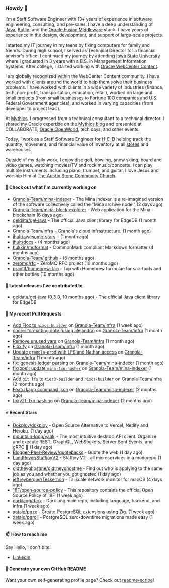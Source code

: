 ### Howdy 👋

I'm a Staff Software Engineer with 13+ years of experience in software engineering, consulting, and pre-sales. I have a deep understanding of [Java](https://www.oracle.com/java/), [Kotlin](https://kotlinlang.org/), and the [Oracle Fusion Middleware](https://www.oracle.com/middleware/) stack. I have years of experience in the design, development, and support of large-scale projects.

I started my IT journey in my teens by fixing computers for family and friends. During high school, I served as Technical Director for a financial advisor's office. I continued my journey by attending [Iowa State University](https://www.iastate.edu/) where I graduated in 3 years with a B.S. in Management Information Systems. After college, I started working with [Oracle WebCenter Content](https://docs.oracle.com/en/middleware/webcenter/content/12.2.1.4/).

I am globally recognized within the WebCenter Content community. I have worked with clients around the world to help them solve their business problems. I have worked with clients in a wide variety of industries (finance, tech, non-profit, transportation, education, retail), worked on large and small projects (from small businesses to Fortune 100 companies and U.S. Federal Government agencies), and worked in varying capacities (from developer to project lead).

At [Mythics](https://www.mythics.com/), I progressed from a technical consultant to a technical director. I shared my Oracle expertise on the [Mythics blog](https://mythics.com/blog/) and presented at COLLABORATE, [Oracle OpenWorld](https://www.oracle.com/cloudworld/), tech days, and other events.

Today, I work as a Staff Software Engineer for [H-E-B](https://digital.heb.com/) helping track the quantity, movement, and financial value of inventory at all [stores](https://heb.com/store-locations) and warehouses.

Outside of my daily work, I enjoy disc golf, bowling, snow skiing, board and video games, watching movies/TV and rock music/concerts. I can play multiple instruments including piano, trumpet, and guitar. I love Jesus and worship Him at [The Austin Stone Community Church](https://austinstone.org/).

#### 👷 Check out what I'm currently working on

- [Granola-Team/mina-indexer](https://github.com/Granola-Team/mina-indexer) - The Mina Indexer is a re-imagined version of the software collectively called the &#34;Mina archive node.&#34; (2 days ago)
- [Granola-Team/mina-block-explorer](https://github.com/Granola-Team/mina-block-explorer) - Web application for the Mina blockchain (6 days ago)
- [geldata/gel-java](https://github.com/geldata/gel-java) - The official Java client library for EdgeDB (1 month ago)
- [Granola-Team/infra](https://github.com/Granola-Team/infra) - Granola&#39;s cloud infrastructure. (1 month ago)
- [jhult/awesome-stars](https://github.com/jhult/awesome-stars) -  (1 month ago)
- [jhult/docs](https://github.com/jhult/docs) -  (4 months ago)
- [hukkin/mdformat](https://github.com/hukkin/mdformat) - CommonMark compliant Markdown formatter (4 months ago)
- [Granola-Team/.github](https://github.com/Granola-Team/.github) -  (6 months ago)
- [zeromq/rfc](https://github.com/zeromq/rfc) - ZeroMQ RFC project (10 months ago)
- [prantlf/homebrew-tap](https://github.com/prantlf/homebrew-tap) - Tap with Homebrew formulae for saz-tools and other bottles (10 months ago)

#### 🔭 Latest releases I've contributed to

- [geldata/gel-java](https://github.com/geldata/gel-java) ([0.3.0](https://github.com/geldata/gel-java/releases/tag/0.3.0), 10 months ago) - The official Java client library for EdgeDB

#### 🔨 My recent Pull Requests

- [Add Flox to `nixos-builder`](https://github.com/Granola-Team/infra/pull/29) on [Granola-Team/infra](https://github.com/Granola-Team/infra) (1 week ago)
- [chore: formatting only (using alejandra)](https://github.com/Granola-Team/infra/pull/28) on [Granola-Team/infra](https://github.com/Granola-Team/infra) (1 month ago)
- [Remove unused vars](https://github.com/Granola-Team/infra/pull/27) on [Granola-Team/infra](https://github.com/Granola-Team/infra) (1 month ago)
- [Floxify](https://github.com/Granola-Team/infra/pull/26) on [Granola-Team/infra](https://github.com/Granola-Team/infra) (1 month ago)
- [Update `granola-prod` with LFS and Nathan access](https://github.com/Granola-Team/infra/pull/25) on [Granola-Team/infra](https://github.com/Granola-Team/infra) (1 month ago)
- [fix: genesis ledger parsing](https://github.com/Granola-Team/mina-indexer/pull/1722) on [Granola-Team/mina-indexer](https://github.com/Granola-Team/mina-indexer) (1 month ago)
- [fix(ops): update `mina-txn-hasher`](https://github.com/Granola-Team/mina-indexer/pull/1707) on [Granola-Team/mina-indexer](https://github.com/Granola-Team/mina-indexer) (1 month ago)
- [Add `git lfs` to `tier3-builder` and `nixos-builder`](https://github.com/Granola-Team/infra/pull/24) on [Granola-Team/infra](https://github.com/Granola-Team/infra) (2 months ago)
- [Feat/zkapp command json](https://github.com/Granola-Team/mina-indexer/pull/1681) on [Granola-Team/mina-indexer](https://github.com/Granola-Team/mina-indexer) (2 months ago)
- [fix(v2): txn hashing](https://github.com/Granola-Team/mina-indexer/pull/1680) on [Granola-Team/mina-indexer](https://github.com/Granola-Team/mina-indexer) (2 months ago)

#### ⭐ Recent Stars

- [Dokploy/dokploy](https://github.com/Dokploy/dokploy) - Open Source Alternative to Vercel, Netlify and Heroku. (1 day ago)
- [mountain-loop/yaak](https://github.com/mountain-loop/yaak) - The most intuitive desktop API client. Organize and execute REST, GraphQL, WebSockets, Server Sent Events, and gRPC 🦬 (1 day ago)
- [Blogger-Peer-Review/quotebacks](https://github.com/Blogger-Peer-Review/quotebacks) - Quote the web (1 day ago)
- [LandRover/StaffjoyV2](https://github.com/LandRover/StaffjoyV2) - Staffjoy V2 - all microservices in a monorepo (1 day ago)
- [didtheyghostme/didtheyghostme](https://github.com/didtheyghostme/didtheyghostme) - Find out who is applying to the same job as you and whether you got ghosted (1 day ago)
- [jeffreybergier/Teskemon](https://github.com/jeffreybergier/Teskemon) - Tailscale network monitor for macOS (4 days ago)
- [18F/open-source-policy](https://github.com/18F/open-source-policy) - This repository contains the official Open Source Policy of 18F (1 week ago)
- [darklang/dark](https://github.com/darklang/dark) - Darklang main repo, including language, backend, and infra (1 week ago)
- [xataio/pgzx](https://github.com/xataio/pgzx) - Create PostgreSQL extensions using Zig. (1 week ago)
- [xataio/pgroll](https://github.com/xataio/pgroll) - PostgreSQL zero-downtime migrations made easy (1 week ago)

#### 📫 How to reach me

Say Hello, I don't bite!

- [LinkedIn](https://www.linkedin.com/in/jonathanhult/)

#### 📖 Generate your own GitHub README

Want your own self-generating profile page? Check out [readme-scribe](https://github.com/muesli/readme-scribe)!
